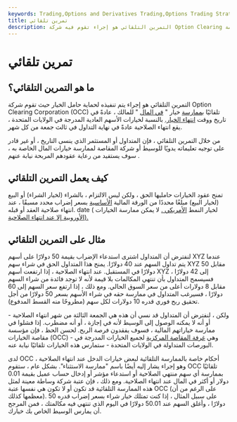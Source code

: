 ```yaml
---
keywords: Trading,Options and Derivatives Trading,Options Trading Strategy and Education,Options and Derivatives,Strategy and Education
title: تمرين تلقائي
description: التمرين التلقائي هو إجراء تقوم فيه شركة Option Clearing تلقائيًا بممارسة &amp; quot؛ في المال &amp; quot؛ خيار للحامل.
---
```


# تمرين تلقائي
## ما هو التمرين التلقائي؟

التمرين التلقائي هو إجراء يتم تنفيذه لحماية حامل الخيار حيث تقوم شركة Option Clearing Corporation (OCC) تلقائيًا [بممارسة](/exercise) خيار " [في المال](/inthemoney) " للمالك ، عادةً في تاريخ ووقت [انتهاء الخيار.](/expirationdate) بالنسبة لخيارات الأسهم العادية المدرجة في الولايات المتحدة ، يقع انتهاء الصلاحية عادةً في نهاية التداول في ثالث جمعة من كل شهر.

من خلال التمرين التلقائي ، فإن المتداول أو المستثمر الذي ينسى التاريخ ، أو غير قادر على توجيه تعليماته يدويًا للوسيط أو شركة المقاصة لممارسة خيارات المال الخاصة به ، سوف يستفيد من رعاية عقودهم المربحة نيابة عنهم .

## كيف يعمل التمرين التلقائي

تمنح عقود الخيارات حامليها الحق ، ولكن ليس الالتزام ، بالشراء (لخيار الشراء) أو البيع (لخيار البيع) مبلغًا محددًا من الورقة المالية [الأساسية](/underlying-security) بسعر إضراب محدد مسبقًا ، عند انتهاء صلاحية العقد أو قبله. date ( لخيار النمط [الأمريكي .](/americanoption) لا يمكن ممارسة الخيارات [الأوروبية إلا عند انتهاء الصلاحية).](/europeanoption)

## مثال على التمرين التلقائي

لنفترض أن المتداول اشترى استدعاء الإضراب بقيمة 50 دولارًا على أسهم XYZ عندما يتم تداول السهم عند 40 دولارًا. يمنح هذا المتداول الحق في شراء سهم XYZ مقابل 50 دولارًا في المستقبل. عند انتهاء الصلاحية ، إذا ارتفعت أسهم XYZ إلى 42 دولارًا ، فسيسمح المتداول بأن تنتهي المكالمات بلا قيمة لأنه لا توجد فائدة من شراء السهم مقابل 8 دولارات أعلى من سعر السوق الحالي. ومع ذلك ، إذا ارتفع سعر السهم إلى 60 دولارًا ، فسيرغب المتداول في ممارسة حقه في شراء الأسهم بسعر 50 دولارًا من أجل تحقيق ربح فوري قدره 10 دولارات لكل سهم (مطروحًا منه القسط المدفوع).

ولكن ، لنفترض أن المتداول قد نسي أن هذه هي الجمعة الثالثة من شهر انتهاء الصلاحية - أو أنه لا يمكنه الوصول إلى الوسيط لأنه في إجازة ، أو أنه مضطرب. إذا فشلوا في ممارسة خياراتهم المالية ، فسوف يفقدون فرصة الربح. لحسن الحظ ، فإن مؤسسة مقاصة الخيارات (OCC) - وهي [غرفة المقاصة المركزية](/clearinghouse) لجميع الخيارات المدرجة في البورصات المتداولة في الولايات المتحدة - ستمارس هذه الخيارات تلقائيًا نيابة عنه.

لدى OCC أحكام خاصة بالممارسة التلقائية لبعض خيارات الدخل عند انتهاء الصلاحية ، وهو إجراء يشار إليه أيضًا باسم "ممارسة الاستثناء". بشكل عام ، ستقوم OCC تلقائيًا بممارسة أي سهم منتهي الصلاحية أو استدعاء مؤشر أو إدخال حساب عميل بقيمة 0.01 دولار أو أكثر في المال عند انتهاء الصلاحية. ومع ذلك ، فإن عتبة شركة وساطة معينة لمثل هذه الممارسة التلقائية قد تكون أو لا تكون هي نفسها عتبة OCC (على الرغم من أن معظمها كذلك). على سبيل المثال ، إذا كنت تمتلك خيار شراء بسعر إضراب قدره 50 دولارًا ، وأغلق السهم عند 50.01 دولارًا في اليوم الذي تنتهي فيه مكالمتك ، فمن المرجح أن يمارس الوسيط الخاص بك خيارك.

